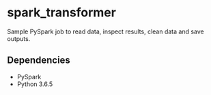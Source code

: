 # spark_transformer
Sample PySpark job to read data, inspect results, clean data and save outputs.

## Dependencies
* PySpark
* Python 3.6.5